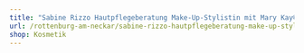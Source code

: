 ```yaml
---
title: "Sabine Rizzo Hautpflegeberatung Make-Up-Stylistin mit Mary Kay®"
url: /rottenburg-am-neckar/sabine-rizzo-hautpflegeberatung-make-up-stylistin-mit-mary-kay-r/
shop: Kosmetik
---
```

